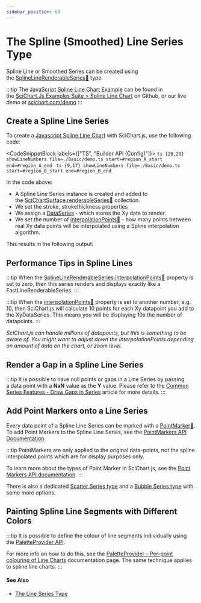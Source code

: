 ```yaml
---
sidebar_position: 60
---
```


# The Spline (Smoothed) Line Series Type

Spline Line or Smoothed Series can be created using the [SplineLineRenderableSeries:blue_book:](https://www.scichart.com/documentation/js/current/typedoc/classes/splinelinerenderableseries.html) type.

:::tip
The [JavaScript Spline Line Chart Example](https://scichart.com/demo/javascript/spline-line-chart) can be found in the [SciChart.Js Examples Suite > Spline Line Chart](https://github.com/ABTSoftware/SciChart.JS.Examples/tree/master/Examples/src/components/Examples/Charts2D/BasicChartTypes/SplineLineChart) on Github, or our live demo at [scichart.com/demo](https://scichart.com/demo/javascript/spline-line-chart)
:::

<ChartFromSciChartDemo 
    src="https://www.scichart.com/demo/iframe/spline-line-chart" 
    title="Spline Line Chart"
/>

Create a Spline Line Series 
---------------------------

To create a [Javascript Spline Line Chart](https://scichart.com/demo/javascript-spline-line-chart) with SciChart.js, use the following code:

<CodeSnippetBlock labels={["TS", "Builder API (Config)"]}>
    ```ts {20,28} showLineNumbers file=./Basic/demo.ts start=#region_A_start end=#region_A_end
    ```
    ```ts {9,17} showLineNumbers file=./Basic/demo.ts start=#region_B_start end=#region_B_end
    ```
</CodeSnippetBlock>

In the code above:

*   A Spline Line Series instance is created and added to the [SciChartSurface.renderableSeries:blue_book:](https://www.scichart.com/documentation/js/current/typedoc/classes/scichartsurface.html#renderableseries) collection.
*   We set the stroke, strokethickness properties
*   We assign a [DataSeries](/2d-charts/chart-types/data-series-api/data-series-api-overview) - which stores the Xy data to render.
*   We set the number of [interpolationPoints:blue_book:](https://www.scichart.com/documentation/js/current/typedoc/classes/splinelinerenderableseries.html#interpolationpoints) - how many points between real Xy data points will be interpolated using a Spline interpolation algorithm.

This results in the following output:

<LiveDocSnippet name="./Basic/demo" />

Performance Tips in Spline Lines
--------------------------------

:::tip
When the [SplineLineRenderableSeries.interpolationPoints:blue_book:](https://www.scichart.com/documentation/js/current/typedoc/classes/splinelinerenderableseries.html#interpolationpoints) property is set to zero, then this series renders and displays exactly like a FastLineRenderableSeries.
:::

:::tip
When the [interpolationPoints:blue_book:](https://www.scichart.com/documentation/js/current/typedoc/classes/splinelinerenderableseries.html#interpolationpoints) property is set to another number, e.g. 10, then SciChart.js will calculate 10 points for each Xy datapoint you add to the XyDataSeries. This means you will be displaying 10x the number of datapoints.
:::

_SciChart.js can handle millions of datapoints, but this is something to be aware of. You might want to adjust down the interpolationPoints depending on amount of data on the chart, or zoom level._

Render a Gap in a Spline Line Series
------------------------------------

:::tip
It is possible to have null points or gaps in a Line Series by passing a data point with a **NaN** value as the **Y** value. Please refer to the [Common Series Features - Draw Gaps in Series](/2d-charts/chart-types/common-series-apis/drawing-gaps) article for more details.
:::

Add Point Markers onto a Line Series
------------------------------------

Every data point of a Spline Line Series can be marked with a [PointMarker:blue_book:](https://www.scichart.com/documentation/js/current/typedoc/classes/baserenderableseries.html#pointmarker). To add Point Markers to the Spline Line Series, see the [PointMarkers API Documentation](/2d-charts/chart-types/common-series-apis/drawing-point-markers).

:::tip
PointMarkers are only applied to the original data-points, not the spline interpolated points which are for display purposes only.

To learn more about the types of Point Marker in SciChart.js, see the [Point Markers API documentation](/2d-charts/chart-types/common-series-apis/drawing-point-markers).
:::

There is also a dedicated [Scatter Series type](/2d-charts/chart-types/xy-scatter-renderable-series) and a [Bubble Series type](/2d-charts/chart-types/fast-bubble-renderable-series) with some more options.

Painting Spline Line Segments with Different Colors
---------------------------------------------------

:::tip
It is possible to define the colour of line segments individually using the [PaletteProvider API](/2d-charts/chart-types/palette-provider-api/palette-provider-api-overview).

For more info on how to do this, see the [PaletteProvider - Per-point colouring of Line Charts](/2d-charts/chart-types/palette-provider-api/fast-line-renderable-series) documentation page. The same technique applies to spline line charts.
:::

#### See Also

* [The Line Series Type](/2d-charts/chart-types/fast-line-renderable-series)